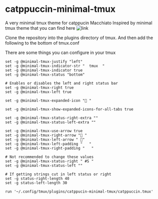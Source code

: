 # catppuccin-minimal-tmux
A very minimal tmux theme for catppucin Macchiato
Inspired by minimal tmux theme that you can find here ![link](https://github.com/niksingh710/minimal-tmux-status/)

Clone the repository into the plugins directory of tmux.
And then add the following to the bottom of tmux.conf


There are some things you can configure in your tmux
```
set -g @minimal-tmux-justify "left"
set -g @minimal-tmux-indicator-str "  tmux  "
set -g @minimal-tmux-indicator true
set -g @minimal-tmux-status "bottom"

# Enables or disables the left and right status bar
set -g @minimal-tmux-right true
set -g @minimal-tmux-left true

set -g @minimal-tmux-expanded-icon "󰊓 "

set -g @minimal-tmux-show-expanded-icons-for-all-tabs true

set -g @minimal-tmux-status-right-extra ""
set -g @minimal-tmux-status-left-extra ""

set -g @minimal-tmux-use-arrow true
set -g @minimal-tmux-right-arrow " "
set -g @minimal-tmux-left-arrow " "
set -g @minimal-tmux-left-padding "   "  
set -g @minimal-tmux-right-padding "   "

# Not recommended to change these values
set -g @minimal-tmux-status-right " #S "
set -g @minimal-tmux-status-left ""

# If getting strings cut in left status or right
set -g status-right-length 40
set -g status-left-length 30

run '~/.config/tmux/plugins/catppucin-minimal-tmux/catppuccin.tmux'

```

